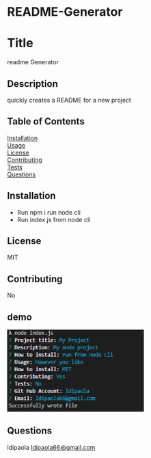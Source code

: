 # README-Generator

# Title
  readme Generator

  ## Description
  quickly creates a README for a new project

  ## Table of Contents  
  [Installation](#Installation)  
  [Usage](#Usage)  
  [License](#License)  
  [Contributing](#Contributing)  
  [Tests](#Tests)  
  [Questions](#Questions)  
   



  ## Installation

  * Run npm i run node cli
  * Run index.js from node cli

  ## License
  MIT

  ## Contributing
  No

  ## demo

  ![cli demo](project.png)


  ## Questions
  ldipaola
  ldipaola66@gmail.com